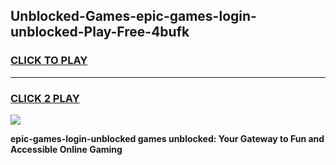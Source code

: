 
## Unblocked-Games-epic-games-login-unblocked-Play-Free-4bufk
<h3>
<a href="https://premium76.site?title=epic-games-login-unblocked&ref=20M">CLICK TO PLAY</a></h3>
<hr>

<h3>
<a href="https://premium76.site?title=epic-games-login-unblocked&ref=20M">CLICK 2 PLAY</a>
  
</h3>

<a href="https://premium76.site?title=epic-games-login-unblocked&ref=19M"><img src="https://clearcache.store/games.png"></a>


**epic-games-login-unblocked games unblocked: Your Gateway to Fun and Accessible Online Gaming**
